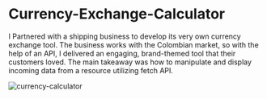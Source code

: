 # Currency-Exchange-Calculator
I Partnered with a shipping business to develop its very own currency exchange tool. 
The business works with the Colombian market, so with the help of an API, I delivered an engaging, brand-themed tool that their customers loved. 
The main takeaway was how to manipulate and display incoming data from a resource utilizing fetch API.

![currency-calculator](https://user-images.githubusercontent.com/97550201/208808953-531d39cc-150c-416b-b4e7-6d1a1e3d56a9.jpg)

